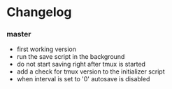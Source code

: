 # Changelog

### master
- first working version
- run the save script in the background
- do not start saving right after tmux is started
- add a check for tmux version to the initializer script
- when interval is set to '0' autosave is disabled
